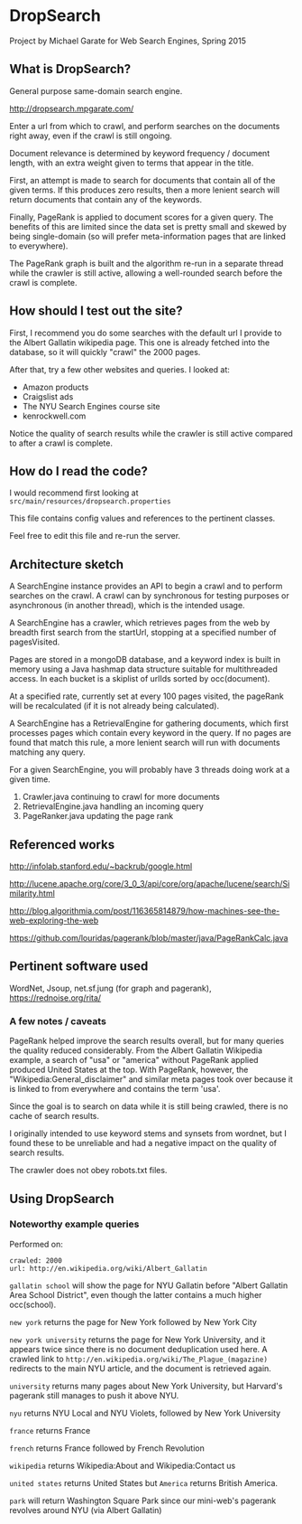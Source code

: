 # DropSearch
Project by Michael Garate for Web Search Engines, Spring 2015

## What is DropSearch?

General purpose same-domain search engine. 

http://dropsearch.mpgarate.com/

Enter a url from which to crawl, and perform searches on the documents right away, even if the crawl is still ongoing. 

Document relevance is determined by keyword frequency / document length, with an extra weight given to terms that appear in the title. 

First, an attempt is made to search for documents that contain all of the given terms. If this produces zero results, then a more lenient search will return documents that contain any of the keywords. 

Finally, PageRank is applied to document scores for a given query. The benefits of this are limited since the data set is pretty small and skewed by being single-domain (so will prefer meta-information pages that are linked to everywhere). 

The PageRank graph is built and the algorithm re-run in a separate thread while the crawler is still active, allowing a well-rounded search before the crawl is complete. 

## How should I test out the site?

First, I recommend you do some searches with the default url I provide to the Albert Gallatin wikipedia page. This one is already fetched into the database, so it will quickly "crawl" the 2000 pages. 

After that, try a few other websites and queries. 
I looked at:

- Amazon products
- Craigslist ads
- The NYU Search Engines course site
- kenrockwell.com

Notice the quality of search results while the crawler is still active compared to after a crawl is complete. 

## How do I read the code?

I would recommend first looking at ```src/main/resources/dropsearch.properties```

This file contains config values and references to the pertinent classes. 

Feel free to edit this file and re-run the server. 

## Architecture sketch

A SearchEngine instance provides an API to begin a crawl and to perform searches on the crawl. A crawl can by synchronous for testing purposes or asynchronous (in another thread), which is the intended usage. 

A SearchEngine has a crawler, which retrieves pages from the web by breadth first search from the startUrl, stopping at a specified number of pagesVisited. 

Pages are stored in a mongoDB database, and a keyword index is built in memory using a Java hashmap data structure suitable for multithreaded access. In each bucket is a skiplist of urlIds sorted by occ(document). 

At a specified rate, currently set at every 100 pages visited, the pageRank will be recalculated (if it is not already being calculated). 

A SearchEngine has a RetrievalEngine for gathering documents, which first processes pages which contain every keyword in the query. If no pages are found that match this rule, a more lenient search will run with documents matching any query. 

For a given SearchEngine, you will probably have 3 threads doing work at a given time. 

1. Crawler.java continuing to crawl for more documents
2. RetrievalEngine.java handling an incoming query
3. PageRanker.java updating the page rank

## Referenced works

http://infolab.stanford.edu/~backrub/google.html

http://lucene.apache.org/core/3_0_3/api/core/org/apache/lucene/search/Similarity.html

http://blog.algorithmia.com/post/116365814879/how-machines-see-the-web-exploring-the-web

https://github.com/louridas/pagerank/blob/master/java/PageRankCalc.java

## Pertinent software used

WordNet, Jsoup, net.sf.jung (for graph and pagerank), https://rednoise.org/rita/

### A few notes / caveats

PageRank helped improve the search results overall, but for many queries the quality reduced considerably. From the Albert Gallatin Wikipedia example, a search of "usa" or "america" without PageRank applied produced United States at the top. With PageRank, however, the "Wikipedia:General_disclaimer" and similar meta pages took over because it is linked to from everywhere and contains the term 'usa'. 

Since the goal is to search on data while it is still being crawled, there is no cache of search results. 

I originally intended to use keyword stems and synsets from wordnet, but I found these to be unreliable and had a negative impact on the quality of search results.

The crawler does not obey robots.txt files. 

## Using DropSearch

### Noteworthy example queries

Performed on:
```
crawled: 2000
url: http://en.wikipedia.org/wiki/Albert_Gallatin
```

```gallatin school``` will show the page for NYU Gallatin before "Albert Gallatin Area School District", even though the latter contains a much higher occ(school). 

```new york``` returns the page for New York followed by New York City

```new york university``` returns the page for New York University, and it appears twice since there is no document deduplication used here. A crawled link to ```http://en.wikipedia.org/wiki/The_Plague_(magazine)``` redirects to the main NYU article, and the document is retrieved again. 

```university``` returns many pages about New York University, but Harvard's pagerank still manages to push it above NYU. 

```nyu``` returns NYU Local and NYU Violets, followed by New York University

```france``` returns France

```french``` returns France followed by French Revolution

```wikipedia``` returns Wikipedia:About and Wikipedia:Contact us

```united states``` returns United States but ```America``` returns British America. 

```park``` will return Washington Square Park since our mini-web's pagerank revolves around NYU (via Albert Gallatin)

